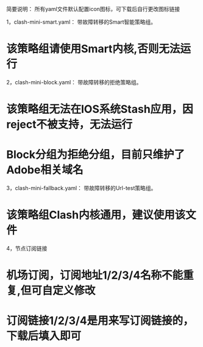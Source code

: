 简要说明：
所有yaml文件默认配置icon图标，可下载后自行更改图标链接

1，clash-mini-smart.yaml： 带故障转移的Smart智能策略组。
# 该策略组请使用Smart内核,否则无法运行

2，clash-mini-block.yaml： 带故障转移的拒绝策略组。
# 该策略组无法在IOS系统Stash应用，因reject不被支持，无法运行
# Block分组为拒绝分组，目前只维护了Adobe相关域名

3，clash-mini-fallback.yaml： 带故障转移的Url-test策略组。
# 该策略组Clash内核通用，建议使用该文件

4，节点订阅链接

# 机场订阅，订阅地址1/2/3/4名称不能重复,但可自定义修改

# 订阅链接1/2/3/4是用来写订阅链接的，下载后填入即可
